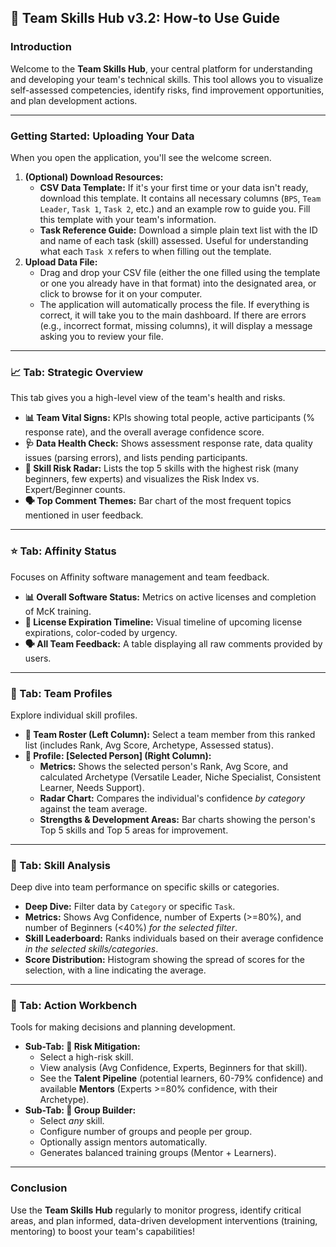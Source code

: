 ## 📖 Team Skills Hub v3.2: How-to Use Guide

### Introduction

Welcome to the **Team Skills Hub**, your central platform for understanding and developing your team's technical skills. This tool allows you to visualize self-assessed competencies, identify risks, find improvement opportunities, and plan development actions.

---

### Getting Started: Uploading Your Data

When you open the application, you'll see the welcome screen.

1.  **(Optional) Download Resources:**
    * **CSV Data Template:** If it's your first time or your data isn't ready, download this template. It contains all necessary columns (`BPS`, `Team Leader`, `Task 1`, `Task 2`, etc.) and an example row to guide you. Fill this template with your team's information.
    * **Task Reference Guide:** Download a simple plain text list with the ID and name of each task (skill) assessed. Useful for understanding what each `Task X` refers to when filling out the template.
2.  **Upload Data File:**
    * Drag and drop your CSV file (either the one filled using the template or one you already have in that format) into the designated area, or click to browse for it on your computer.
    * The application will automatically process the file. If everything is correct, it will take you to the main dashboard. If there are errors (e.g., incorrect format, missing columns), it will display a message asking you to review your file.

---

### 📈 Tab: Strategic Overview

This tab gives you a high-level view of the team's health and risks.

* **📊 Team Vital Signs:** KPIs showing total people, active participants (% response rate), and the overall average confidence score.
* **🩺 Data Health Check:** Shows assessment response rate, data quality issues (parsing errors), and lists pending participants.
* **🚨 Skill Risk Radar:** Lists the top 5 skills with the highest risk (many beginners, few experts) and visualizes the Risk Index vs. Expert/Beginner counts.
* **🗣️ Top Comment Themes:** Bar chart of the most frequent topics mentioned in user feedback.

---

### ⭐ Tab: Affinity Status

Focuses on Affinity software management and team feedback.

* **📊 Overall Software Status:** Metrics on active licenses and completion of McK training.
* **🚨 License Expiration Timeline:** Visual timeline of upcoming license expirations, color-coded by urgency.
* **🗣️ All Team Feedback:** A table displaying all raw comments provided by users.

---

### 👤 Tab: Team Profiles

Explore individual skill profiles.

* **📇 Team Roster (Left Column):** Select a team member from this ranked list (includes Rank, Avg Score, Archetype, Assessed status).
* **📇 Profile: [Selected Person] (Right Column):**
    * **Metrics:** Shows the selected person's Rank, Avg Score, and calculated Archetype (Versatile Leader, Niche Specialist, Consistent Learner, Needs Support).
    * **Radar Chart:** Compares the individual's confidence *by category* against the team average.
    * **Strengths & Development Areas:** Bar charts showing the person's Top 5 skills and Top 5 areas for improvement.

---

### 🧠 Tab: Skill Analysis

Deep dive into team performance on specific skills or categories.

* **Deep Dive:** Filter data by `Category` or specific `Task`.
* **Metrics:** Shows Avg Confidence, number of Experts (>=80%), and number of Beginners (<40%) *for the selected filter*.
* **Skill Leaderboard:** Ranks individuals based on their average confidence *in the selected skills/categories*.
* **Score Distribution:** Histogram showing the spread of scores for the selection, with a line indicating the average.

---

### 🔭 Tab: Action Workbench

Tools for making decisions and planning development.

* **Sub-Tab: 🚨 Risk Mitigation:**
    * Select a high-risk skill.
    * View analysis (Avg Confidence, Experts, Beginners for that skill).
    * See the **Talent Pipeline** (potential learners, 60-79% confidence) and available **Mentors** (Experts >=80% confidence, with their Archetype).
* **Sub-Tab: 👥 Group Builder:**
    * Select *any* skill.
    * Configure number of groups and people per group.
    * Optionally assign mentors automatically.
    * Generates balanced training groups (Mentor + Learners).

---

### Conclusion

Use the **Team Skills Hub** regularly to monitor progress, identify critical areas, and plan informed, data-driven development interventions (training, mentoring) to boost your team's capabilities!